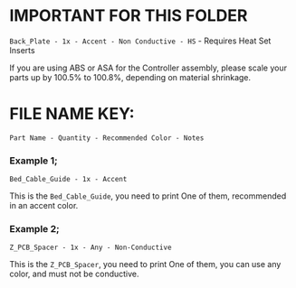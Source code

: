 # IMPORTANT FOR THIS FOLDER
`Back_Plate - 1x - Accent - Non Conductive - HS` - Requires Heat Set Inserts

If you are using ABS or ASA for the Controller assembly, please scale your parts up by 100.5% to 100.8%, depending on material shrinkage.

# FILE NAME KEY:
`Part Name - Quantity - Recommended Color - Notes`

### Example 1;
`Bed_Cable_Guide - 1x - Accent`  

This is the `Bed_Cable_Guide`, you need to print One of them, recommended in an accent color.

### Example 2;
`Z_PCB_Spacer - 1x - Any - Non-Conductive`

This is the `Z_PCB_Spacer`, you need to print One of them, you can use any color, and must not be conductive.